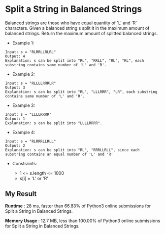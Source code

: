 # Split a String in Balanced Strings

Balanced strings are those who have equal quantity of 'L' and 'R' characters.
Given a balanced string s split it in the maximum amount of balanced strings.
Return the maximum amount of splitted balanced strings.

- Example 1:

```
Input: s = "RLRRLLRLRL"
Output: 4
Explanation: s can be split into "RL", "RRLL", "RL", "RL", each substring contains same number of 'L' and 'R'.
```

- Example 2:

```
Input: s = "RLLLLRRRLR"
Output: 3
Explanation: s can be split into "RL", "LLLRRR", "LR", each substring contains same number of 'L' and 'R'.
```

- Example 3:

```
Input: s = "LLLLRRRR"
Output: 1
Explanation: s can be split into "LLLLRRRR".
```

- Example 4:

```
Input: s = "RLRRRLLRLL"
Output: 2
Explanation: s can be split into "RL", "RRRLLRLL", since each substring contains an equal number of 'L' and 'R'
``` 

- Constraints:

  - 1 <= s.length <= 1000
  - s[i] = 'L' or 'R'
  
  
## My Result

**Runtime** : 28 ms, faster than 66.83% of Python3 online submissions for Split a String in Balanced Strings.

**Memory Usage** : 12.7 MB, less than 100.00% of Python3 online submissions for Split a String in Balanced Strings.
